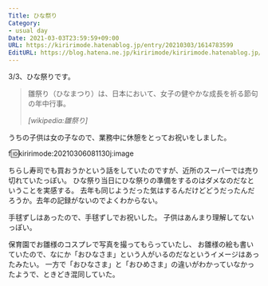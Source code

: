 ```yaml
---
Title: ひな祭り
Category:
- usual day
Date: 2021-03-03T23:59:59+09:00
URL: https://kiririmode.hatenablog.jp/entry/20210303/1614783599
EditURL: https://blog.hatena.ne.jp/kiririmode/kiririmode.hatenablog.jp/atom/entry/26006613699788017
---
```


3/3、ひな祭りです。

> 雛祭り（ひなまつり）は、日本において、女子の健やかな成長を祈る節句の年中行事。
>
> <cite>[wikipedia:雛祭り]</cite>

うちの子供は女の子なので、業務中に休憩をとってお祝いをしました。

f:id:kiririmode:20210306081130j:image

ちらし寿司でも買おうかという話をしていたのですが、近所のスーパーでは売り切れていたっぽい。
ひな祭り当日にひな祭りの準備をするのはダメなのだなということを実感する。
去年も同じようだった気はするんだけどどうだったんだろうか。去年の記録がないのでよくわからない。

手毬ずしはあったので、手毬ずしでお祝いした。
子供はあんまり理解してないっぽい。

保育園でお雛様のコスプレで写真を撮ってもらっていたし、
お雛様の絵も書いていたので、なにか「おひなさま」という人がいるのだなというイメージはあったみたい。
一方で「おひなさま」と「おひめさま」の違いがわかっていなかったようで、ときどき混同していた。
